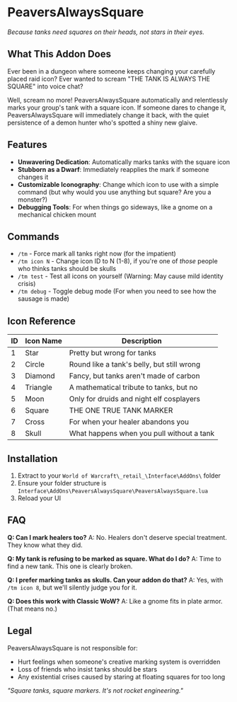 # PeaversAlwaysSquare

*Because tanks need squares on their heads, not stars in their eyes.*

## What This Addon Does

Ever been in a dungeon where someone keeps changing your carefully placed raid icon?
Ever wanted to scream "THE TANK IS ALWAYS THE SQUARE" into voice chat?

Well, scream no more! PeaversAlwaysSquare automatically and relentlessly marks your group's tank with a square icon.
If someone dares to change it, PeaversAlwaysSquare will immediately change it back, with the quiet persistence of a demon hunter who's spotted a shiny new glaive.

## Features

- **Unwavering Dedication**: Automatically marks tanks with the square icon
- **Stubborn as a Dwarf**: Immediately reapplies the mark if someone changes it
- **Customizable Iconography**: Change which icon to use with a simple command (but why would you use anything but square? Are you a monster?)
- **Debugging Tools**: For when things go sideways, like a gnome on a mechanical chicken mount

## Commands

- `/tm` - Force mark all tanks right now (for the impatient)
- `/tm icon N` - Change icon ID to N (1-8), if you're one of *those* people who thinks tanks should be skulls
- `/tm test` - Test all icons on yourself (Warning: May cause mild identity crisis)
- `/tm debug` - Toggle debug mode (For when you need to see how the sausage is made)

## Icon Reference

| ID | Icon Name | Description |
|----|-----------|-------------|
| 1  | Star      | Pretty but wrong for tanks |
| 2  | Circle    | Round like a tank's belly, but still wrong |
| 3  | Diamond   | Fancy, but tanks aren't made of carbon |
| 4  | Triangle  | A mathematical tribute to tanks, but no |
| 5  | Moon      | Only for druids and night elf cosplayers |
| 6  | Square    | THE ONE TRUE TANK MARKER |
| 7  | Cross     | For when your healer abandons you |
| 8  | Skull     | What happens when you pull without a tank |

## Installation

1. Extract to your `World of Warcraft\_retail_\Interface\AddOns\` folder
2. Ensure your folder structure is `Interface\AddOns\PeaversAlwaysSquare\PeaversAlwaysSquare.lua`
4. Reload your UI

## FAQ

**Q: Can I mark healers too?**
A: No. Healers don't deserve special treatment. They know what they did.

**Q: My tank is refusing to be marked as square. What do I do?**
A: Time to find a new tank. This one is clearly broken.

**Q: I prefer marking tanks as skulls. Can your addon do that?**
A: Yes, with `/tm icon 8`, but we'll silently judge you for it.

**Q: Does this work with Classic WoW?**
A: Like a gnome fits in plate armor. (That means no.)


## Legal

PeaversAlwaysSquare is not responsible for:
- Hurt feelings when someone's creative marking system is overridden
- Loss of friends who insist tanks should be stars
- Any existential crises caused by staring at floating squares for too long

*"Square tanks, square markers. It's not rocket engineering."*
